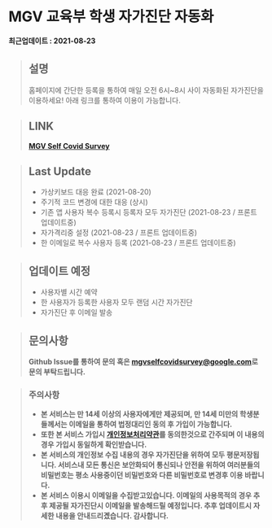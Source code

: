 # MGV 교육부 학생 자가진단 자동화 
**최근업데이트 : 2021-08-23**


> ## 설명
> 홈페이지에 간단한 등록을 통하여 매일 오전 6시~8시 사이 자동화된 자가진단을 이용하세요!
> 아래 링크를 통하여 이용이 가능합니다.

> ## LINK
> **[MGV Self Covid Survey](https://scs.mgv.kr/)**

> ## Last Update
> - 가상키보드 대응 완료 (2021-08-20)
> - 주기적 코드 변경에 대한 대응 (상시)
> - 기존 앱 사용자 복수 등록시 등록자 모두 자가진단 (2021-08-23 / 프론트 업데이트중)
> - 자가격리중 설정 (2021-08-23 / 프론트 업데이트중)
> - 한 이메일로 복수 사용자 등록 (2021-08-23 / 프론트 업데이트중)

> ## 업데이트 예정
> - 사용자별 시간 예약
> - 한 사용자가 등록한 사용자 모두 랜덤 시간 자가진단
> - 자가진단 후 이메일 발송

> ## 문의사항
> **Github Issue를 통하여 문의 혹은 <mgvselfcovidsurvey@google.com>로 문의 부탁드립니다.**

> ### 주의사항
> - **본 서비스는 만 14세 이상의 사용자에게만 제공되며, 만 14세 미만의 학생분들께서는 이메일을 통하여 법정대리인 동의 후 가입이 가능합니다.**
> - **또한 본 서비스 가입시 [개인정보처리약관](https://scs.mgv.kr/policy)를 동의한것으로 간주되며 이 내용의 경우 가입시 동일하게 확인받습니다.**
> - **본 서비스의 개인정보 수집 내용의 경우 자가진단을 위하여 모두 평문저장됩니다. 서비스내 모든 통신은 보안화되어 통신되나 안전을 위하여 여러분들의 비밀번호는 평소 사용중이던 비밀번호와 다른 비밀번호로 변경후 이용 바랍니다.**
> - __본 서비스 이용시 이메일을 수집받고있습니다. 이메일의 사용목적의 경우 추후 제공될 자가진단시 이메일을 발송해드릴 예정입니다. 추후 업데이트시 자세한 내용을 안내드리곘습니다. 감사합니다.__
